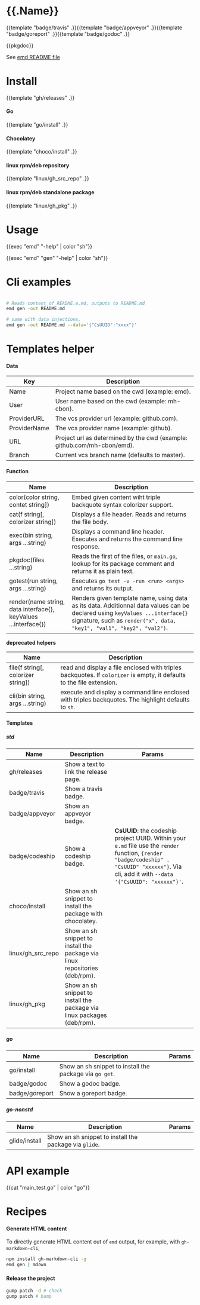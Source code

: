 # {{.Name}}

{{template "badge/travis" .}}{{template "badge/appveyor" .}}{{template "badge/goreport" .}}{{template "badge/godoc" .}}

{{pkgdoc}}

See [emd README file](https://raw.githubusercontent.com/mh-cbon/emd/master/README.e.md)

# Install

{{template "gh/releases" .}}

#### Go
{{template "go/install" .}}

#### Chocolatey
{{template "choco/install" .}}

#### linux rpm/deb repository
{{template "linux/gh_src_repo" .}}

#### linux rpm/deb standalone package
{{template "linux/gh_pkg" .}}

# Usage

{{exec "emd" "-help" | color "sh"}}

{{exec "emd" "gen" "-help" | color "sh"}}

# Cli examples

```sh

# Reads content of README.e.md, outputs to README.md
emd gen -out README.md

# same with data injections,
emd gen -out README.md --data='{"CsUUID":"xxxx"}'

```

# Templates helper

#### Data

| Key | Description |
| --- | --- |
| Name | Project name based on the cwd (example: emd). |
| User | User name based on the cwd (example: mh-cbon). |
| ProviderURL | The vcs provider url (example: github.com). |
| ProviderName | The vcs provider name (example: github). |
| URL | Project url as determined by the cwd (example: github.com/mh-cbon/emd). |
| Branch | Current vcs branch name (defaults to master). |

#### Function

| Name | Description |
| --- | --- |
| color(color string, contet string]) | Embed given content wiht triple backquote syntax colorizer support. |
| cat(f string[, colorizer string]) | Displays a file header. Reads and returns the file body. |
| exec(bin string, args ...string) | Displays a command line header. Executes and returns the command line response. |
| pkgdoc(files ...string) | Reads the first of the files, or `main.go`, lookup for its package comment and returns it as plain text. |
| gotest(run string, args ...string) | Executes `go test -v -run <run> <args>` and returns its output. |
| render(name string, data interface{}, keyValues ...interface{}) | Renders given template name, using data as its data. Additionnal data values can be declared using `keyValues ...interface{}` signature, such as `render("x", data, "key1", "val1", "key2", "val2")`. |

__deprecated helpers__

| Name | Description |
| --- | --- |
| file(f string[, colorizer string]) | read and display a file enclosed with triples backquotes. If `colorizer` is empty, it defaults to the file extension. |
| cli(bin string, args ...string) | execute and display a command line enclosed with triples backquotes. The highlight defaults to `sh`. |

#### Templates

##### std

| Name | Description | Params |
| --- | --- | --- |
| gh/releases | Show a text to link the release page. | |
| badge/travis | Show a travis badge. | |
| badge/appveyor | Show an appveyor badge. | |
| badge/codeship | Show a codeship badge. | __CsUUID__: the codeship project UUID. Within your `e.md` file use the `render` function, `{render "badge/codeship" . "CsUUID" "xxxxxx"}`. Via cli, add it with `--data '{"CsUUID": "xxxxxx"}'`. |
| choco/install | Show an sh snippet to install the package with chocolatey. | |
| linux/gh_src_repo | Show an sh snippet to install the package via linux repositories (deb/rpm). | |
| linux/gh_pkg | Show an sh snippet to install the package via linux packages (deb/rpm). | |

##### go

| Name | Description | Params |
| --- | --- | --- |
| go/install | Show an sh snippet to install the package via `go get`. | |
| badge/godoc | Show a godoc badge. | |
| badge/goreport | Show a goreport badge. | |

##### go-nonstd

| Name | Description | Params |
| --- | --- | --- |
| glide/install | Show an sh snippet to install the package via `glide`. | |


# API example

{{cat "main_test.go" | color "go"}}

# Recipes

#### Generate HTML content

To directly generate HTML content out of `emd` output, for example, with `gh-markdown-cli`,

```sh
npm install gh-markdown-cli -g
emd gen | mdown
```

#### Release the project

```sh
gump patch -d # check
gump patch # bump
```
